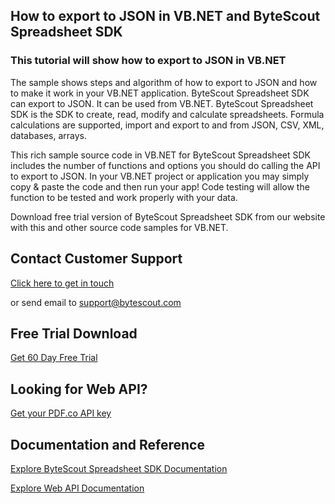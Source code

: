## How to export to JSON in VB.NET and ByteScout Spreadsheet SDK

### This tutorial will show how to export to JSON in VB.NET

The sample shows steps and algorithm of how to export to JSON and how to make it work in your VB.NET application. ByteScout Spreadsheet SDK can export to JSON. It can be used from VB.NET. ByteScout Spreadsheet SDK is the SDK to create, read, modify and calculate spreadsheets. Formula calculations are supported, import and export to and from JSON, CSV, XML, databases, arrays.

This rich sample source code in VB.NET for ByteScout Spreadsheet SDK includes the number of functions and options you should do calling the API to export to JSON. In your VB.NET project or application you may simply copy & paste the code and then run your app! Code testing will allow the function to be tested and work properly with your data.

Download free trial version of ByteScout Spreadsheet SDK from our website with this and other source code samples for VB.NET.

## Contact Customer Support

[Click here to get in touch](https://bytescout.zendesk.com/hc/en-us/requests/new?subject=ByteScout%20Spreadsheet%20SDK%20Question)

or send email to [support@bytescout.com](mailto:support@bytescout.com?subject=ByteScout%20Spreadsheet%20SDK%20Question) 

## Free Trial Download

[Get 60 Day Free Trial](https://bytescout.com/download/web-installer?utm_source=github-readme)

## Looking for Web API? 

[Get your PDF.co API key](https://pdf.co/documentation/api?utm_source=github-readme)

## Documentation and Reference

[Explore ByteScout Spreadsheet SDK Documentation](https://bytescout.com/documentation/index.html?utm_source=github-readme)

[Explore Web API Documentation](https://pdf.co/documentation/api?utm_source=github-readme)